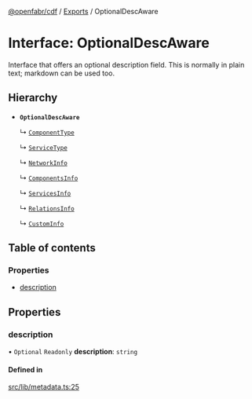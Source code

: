 [@openfabr/cdf](../README.md) / [Exports](../modules.md) / OptionalDescAware

# Interface: OptionalDescAware

Interface that offers an optional description field.
This is normally in plain text; markdown can be used too.

## Hierarchy

- **`OptionalDescAware`**

  ↳ [`ComponentType`](ComponentType.md)

  ↳ [`ServiceType`](ServiceType.md)

  ↳ [`NetworkInfo`](NetworkInfo.md)

  ↳ [`ComponentsInfo`](ComponentsInfo.md)

  ↳ [`ServicesInfo`](ServicesInfo.md)

  ↳ [`RelationsInfo`](RelationsInfo.md)

  ↳ [`CustomInfo`](CustomInfo.md)

## Table of contents

### Properties

- [description](OptionalDescAware.md#description)

## Properties

### description

• `Optional` `Readonly` **description**: `string`

#### Defined in

[src/lib/metadata.ts:25](https://github.com/openfabr/cdf/blob/8dc07b3/core/typescript/src/lib/metadata.ts#L25)
